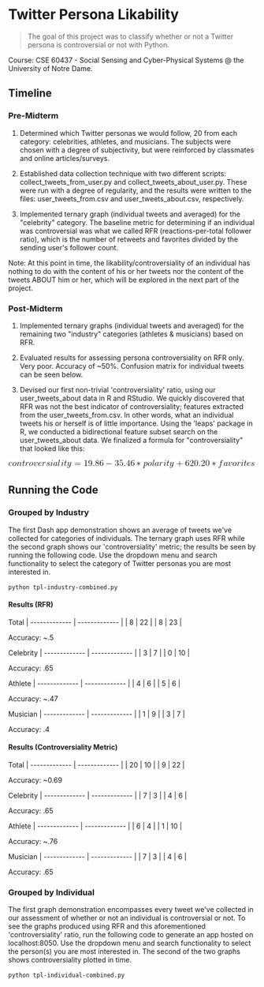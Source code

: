 # Twitter Persona Likability

> The goal of this project was to classify whether or not a Twitter persona is controversial or not with Python.

Course: CSE 60437 - Social Sensing and Cyber-Physical Systems @ the University of Notre Dame.

## Timeline

### Pre-Midterm

1. Determined which Twitter personas we would follow, 20 from each category: celebrities, athletes, and musicians. The subjects were chosen with a degree of subjectivity, but were reinforced by classmates and online articles/surveys.

2. Established data collection technique with two different scripts: collect_tweets_from_user.py and collect_tweets_about_user.py. These were run with a degree of regularity, and the results were written to the files: user_tweets_from.csv and user_tweets_about.csv, respectively.

3. Implemented ternary graph (individual tweets and averaged) for the "celebrity" category. The baseline metric for determining if an individual was controversial was what we called RFR (reactions-per-total follower ratio), which is the number of retweets and favorites divided by the sending user's follower count.

Note: At this point in time, the likability/controversiality of an individual has nothing to do with the content of his or her tweets nor the content of the tweets ABOUT him or her, which will be explored in the next part of the project.

### Post-Midterm

1. Implemented ternary graphs (individual tweets and averaged) for the remaining two "industry" categories (athletes & musicians) based on RFR.

2. Evaluated results for assessing persona controversiality on RFR only. Very poor. Accuracy of ~50%. Confusion matrix for individual tweets can be seen below.

3. Devised our first non-trivial 'controversiality' ratio, using our user_tweets_about data in R and RStudio. We quickly discovered that RFR was not the best indicator of controversiality; features extracted from the user_tweets_from.csv. In other words, what an individual tweets his or herself is of little importance. Using the 'leaps' package in R, we conducted a bidirectional feature subset search on the user_tweets_about data. We finalized a formula for "controversiality" that looked like this: 

![alt text](controversiality2.gif)

## Running the Code

### Grouped by Industry

The first Dash app demonstration shows an average of tweets we've collected for categories of individuals. The ternary graph uses RFR while the second graph shows our 'controversiality' metric; the results be seen by running the following code. Use the dropdown menu and search functionality to select the category of Twitter personas you are most interested in.

```
python tpl-industry-combined.py
```

#### Results (RFR)

Total
| ------------- | ------------- |
| 8  | 22  |
| 8  | 23  |

Accuracy: ~.5

Celebrity
| ------------- | ------------- |
| 3  | 7  |
| 0  | 10  |

Accuracy: .65

Athlete
| ------------- | ------------- |
| 4  | 6  |
| 5  | 6  |

Accuracy: ~.47

Musician
| ------------- | ------------- |
| 1  | 9  |
| 3  | 7  |

Accuracy: .4

#### Results (Controversiality Metric)

Total
| ------------- | ------------- |
| 20  | 10  |
| 9  | 22  |

Accuracy: ~0.69

Celebrity
| ------------- | ------------- |
| 7  | 3  |
| 4  | 6  |

Accuracy: .65

Athlete
| ------------- | ------------- |
| 6  | 4  |
| 1  | 10  |

Accuracy: ~.76

Musician
| ------------- | ------------- |
| 7  | 3  |
| 4  | 6  |

Accuracy: .65

### Grouped by Individual

The first graph demonstration encompasses every tweet we've collected in our assessment of whether or not an individual is controversial or not. To see the graphs produced using RFR and this aforementioned 'controversiality' ratio, run the following code to generate an app hosted on localhost:8050. Use the dropdown menu and search functionality to select the person(s) you are most interested in. The second of the two graphs shows controversiality plotted in time.

```
python tpl-individual-combined.py
```

